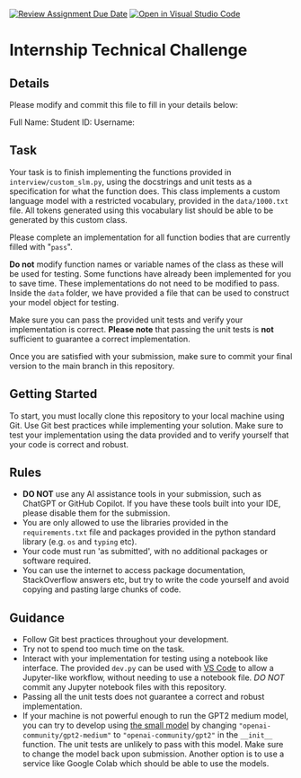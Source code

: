 [![Review Assignment Due Date](https://classroom.github.com/assets/deadline-readme-button-24ddc0f5d75046c5622901739e7c5dd533143b0c8e959d652212380cedb1ea36.svg)](https://classroom.github.com/a/75onW-xB)
[![Open in Visual Studio Code](https://classroom.github.com/assets/open-in-vscode-718a45dd9cf7e7f842a935f5ebbe5719a5e09af4491e668f4dbf3b35d5cca122.svg)](https://classroom.github.com/online_ide?assignment_repo_id=13965125&assignment_repo_type=AssignmentRepo)
# Internship Technical Challenge

## Details

Please modify and commit this file to fill in your details below:

Full Name: 
Student ID:
Username: 


## Task

Your task is to finish implementing the functions provided in `interview/custom_slm.py`, using the docstrings and unit tests as a specification for what the function does. This class implements a custom language model with a restricted vocabulary, provided in the `data/1000.txt` file. All tokens generated using this vocabulary list should be able to be generated by this custom class.

Please complete an implementation for all function bodies that are currently filled with "`pass`".

**Do not** modify function names or variable names of the class as these will be used for testing. Some functions have already been implemented for you to save time. These implementations do not need to be modified to pass. Inside the `data` folder, we have provided a file that can be used to construct your model object for testing.

Make sure you can pass the provided unit tests and verify your implementation is correct. **Please note** that passing the unit tests is **not** sufficient to guarantee a correct implementation. 

Once you are satisfied with your submission, make sure to commit your final version to the main branch in this repository.

## Getting Started

To start, you must locally clone this repository to your local machine using Git. Use Git best practices while implementing your solution. Make sure to test your implementation using the data provided and to verify yourself that your code is correct and robust.

## Rules

- **DO NOT** use any AI assistance tools in your submission, such as ChatGPT or GitHub Copilot. If you have these tools built into your IDE, please disable them for the submission.
- You are only allowed to use the libraries provided in the `requirements.txt` file and packages provided in the python standard library (e.g. `os` and `typing` etc).
- Your code must run 'as submitted', with no additional packages or software required.
- You can use the internet to access package documentation, StackOverflow answers etc, but try to write the code yourself and avoid copying and pasting large chunks of code.

## Guidance

- Follow Git best practices throughout your development.
- Try not to spend too much time on the task.
- Interact with your implementation for testing using a notebook like interface. The provided `dev.py` can be used with [VS Code](https://code.visualstudio.com/docs/python/jupyter-support-py) to allow a Jupyter-like workflow, without needing to use a notebook file. *DO NOT* commit any Jupyter notebook files with this repository.
- Passing all the unit tests does not guarantee a correct and robust implementation.
- If your machine is not powerful enough to run the GPT2 medium model, you can try to develop using [the small model](https://huggingface.co/openai-community/gpt2) by changing `"openai-community/gpt2-medium"` to `"openai-community/gpt2"` in the `__init__` function. The unit tests are unlikely to pass with this model. Make sure to change the model back upon submission. Another option is to use a service like Google Colab which should be able to use the models.